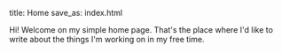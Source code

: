 title: Home
save_as: index.html

Hi! Welcome on my simple home page. That's the place where I'd like to write about the things I'm working on in my free time.

